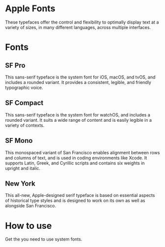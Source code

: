 # Apple Fonts
 These typefaces offer the control and flexibility to optimally display text at a variety of sizes, in many different languages, across multiple interfaces.
 
 # Fonts
 
 ## SF Pro
 This sans-serif typeface is the system font for iOS, macOS, and tvOS, and includes a rounded variant. It provides a consistent, legible, and friendly typographic voice.
 
 ## SF Compact
 This sans-serif typeface is the system font for watchOS, and includes a rounded variant. It suits a wide range of content and is easily legible in a variety of contexts.
 
 ## SF Mono
 This monospaced variant of San Francisco enables alignment between rows and columns of text, and is used in coding environments like Xcode. It supports Latin, Greek, and Cyrillic scripts and contains six weights in upright and italic.
 
 ## New York
 This all-new, Apple-designed serif typeface is based on essential aspects of historical type styles and is designed to work on its own as well as alongside San Francisco.
 
 # How to use
 Get the you need to use system fonts.
 
 
